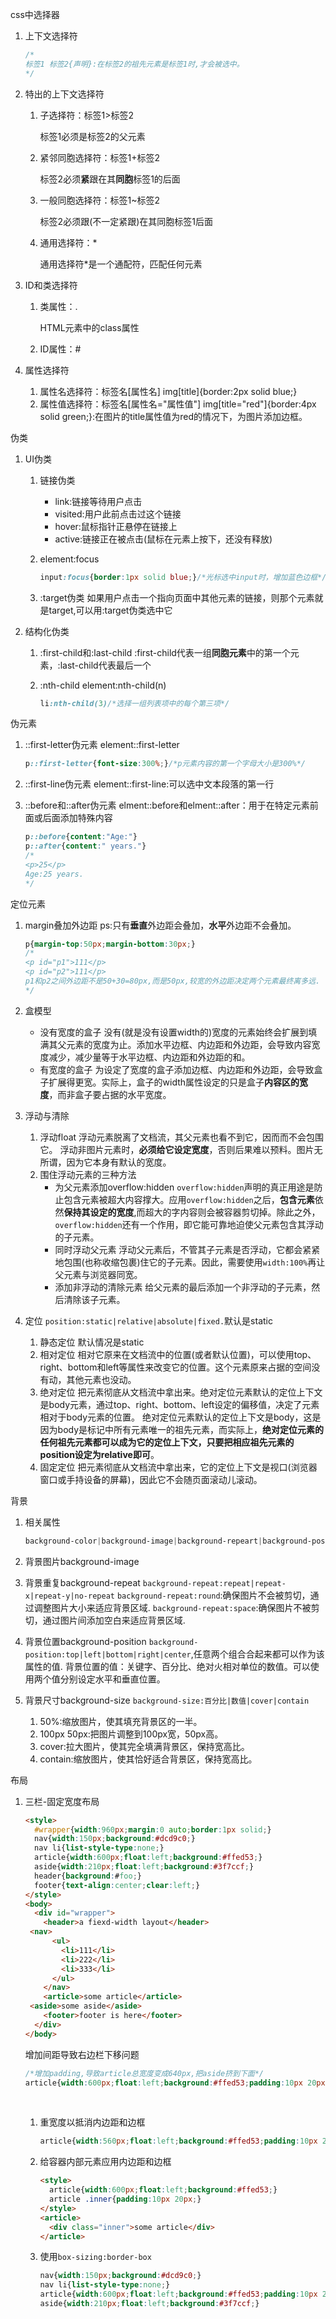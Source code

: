 css中选择器

1. 上下文选择符

   ```css
   /*
   标签1 标签2{声明}:在标签2的祖先元素是标签1时,才会被选中。
   */

   ```

2. 特出的上下文选择符

   1. 子选择符：标签1>标签2

      标签1必须是标签2的父元素

   2. 紧邻同胞选择符：标签1+标签2

      标签2必须**紧**跟在其**同胞**标签1的后面

   3. 一般同胞选择符：标签1~标签2

      标签2必须跟(不一定紧跟)在其同胞标签1后面

   4. 通用选择符：*

      通用选择符*是一个通配符，匹配任何元素

3. ID和类选择符

   1. 类属性：.

      HTML元素中的class属性

   2. ID属性：# 

4. 属性选择符

   1. 属性名选择符：标签名[属性名]
      img[title]{border:2px solid blue;}
   2. 属性值选择符：标签名[属性名="属性值"]
      img[title="red"]{border:4px solid green;}:在图片的title属性值为red的情况下，为图片添加边框。

伪类

1. UI伪类

   1. 链接伪类

      - link:链接等待用户点击
      - visited:用户此前点击过这个链接
      - hover:鼠标指针正悬停在链接上
      - active:链接正在被点击(鼠标在元素上按下，还没有释放)

   2. element:focus

      ```css
      input:focus{border:1px solid blue;}/*光标选中input时，增加蓝色边框*/
      ```

   3. :target伪类
      如果用户点击一个指向页面中其他元素的链接，则那个元素就是target,可以用:target伪类选中它

2. 结构化伪类

   1. :first-child和:last-child
      :first-child代表一组**同胞元素**中的第一个元素，:last-child代表最后一个

   2. :nth-child
      element:nth-child(n)

      ````css
      li:nth-child(3)/*选择一组列表项中的每个第三项*/
      ````

伪元素

1. ::first-letter伪元素
   element::first-letter

   ```css
   p::first-letter{font-size:300%;}/*p元素内容的第一个字母大小是300%*/
   ```

2. ::first-line伪元素
   element::first-line:可以选中文本段落的第一行

3. ::before和::after伪元素
   elment::before和elment::after：用于在特定元素前面或后面添加特殊内容

   ```css
   p::before{content:"Age:"}
   p::after{content:" years."}
   /*
   <p>25</p>
   Age:25 years.
   */
   ```


定位元素

1. margin叠加外边距
   ps:只有**垂直**外边距会叠加，**水平**外边距不会叠加。

   ```css
   p{margin-top:50px;margin-bottom:30px;}
   /*
   <p id="p1">111</p>
   <p id="p2">111</p>
   p1和p2之间外边距不是50+30=80px,而是50px,较宽的外边距决定两个元素最终离多远.
   */
   ```

2. 盒模型

   - 没有宽度的盒子
     没有(就是没有设置width的)宽度的元素始终会扩展到填满其父元素的宽度为止。添加水平边框、内边距和外边距，会导致内容宽度减少，减少量等于水平边框、内边距和外边距的和。
   - 有宽度的盒子
     为设定了宽度的盒子添加边框、内边距和外边距，会导致盒子扩展得更宽。实际上，盒子的width属性设定的只是盒子**内容区的宽度**，而非盒子要占据的水平宽度。

3. 浮动与清除

   1. 浮动float
      浮动元素脱离了文档流，其父元素也看不到它，因而而不会包围它。
      浮动非图片元素时，**必须给它设定宽度**，否则后果难以预料。图片无所谓，因为它本身有默认的宽度。
   2. 围住浮动元素的三种方法
      - 为父元素添加overflow:hidden
        `overflow:hidden`声明的真正用途是防止包含元素被超大内容撑大。应用`overflow:hidden`之后，**包含元素**依然**保持其设定的宽度**,而超大的字内容则会被容器剪切掉。除此之外，`overflow:hidden`还有一个作用，即它能可靠地迫使父元素包含其浮动的子元素。
      - 同时浮动父元素
        浮动父元素后，不管其子元素是否浮动，它都会紧紧地包围(也称收缩包裹)住它的子元素。因此，需要使用`width:100%`再让父元素与浏览器同宽。
      - 添加非浮动的清除元素
        给父元素的最后添加一个非浮动的子元素，然后清除该子元素。

4. 定位
   `position:static|relative|absolute|fixed.`默认是static

   1. 静态定位
      默认情况是static
   2. 相对定位
      相对它原来在文档流中的位置(或者默认位置)，可以使用top、right、bottom和left等属性来改变它的位置。这个元素原来占据的空间没有动，其他元素也没动。
   3. 绝对定位
      把元素彻底从文档流中拿出来。绝对定位元素默认的定位上下文是body元素，通过top、right、bottom、left设定的偏移值，决定了元素相对于body元素的位置。
      绝对定位元素默认的定位上下文是body，这是因为body是标记中所有元素唯一的祖先元素，而实际上，**绝对定位元素的任何祖先元素都可以成为它的定位上下文，只要把相应祖先元素的position设定为relative即可**。
   4. 固定定位
      把元素彻底从文档流中拿出来，它的定位上下文是视口(浏览器窗口或手持设备的屏幕)，因此它不会随页面滚动儿滚动。

背景

1. 相关属性

   ```css
   background-color|background-image|background-repeart|background-position|background-size|background-attachment|background-clip|background-origin|background-break
   ```

2. 背景图片background-image

3. 背景重复background-repeat
   `background-repeat:repeat|repeat-x|repeat-y|no-repeat`
   `background-repeat:round`:确保图片不会被剪切，通过调整图片大小来适应背景区域.
   `background-repeat:space`:确保图片不被剪切，通过图片间添加空白来适应背景区域.

4. 背景位置background-position
   `background-position:top|left|bottom|right|center`,任意两个组合合起来都可以作为该属性的值.
   背景位置的值：关键字、百分比、绝对火相对单位的数值。可以使用两个值分别设定水平和垂直位置。

5. 背景尺寸background-size
   `background-size:百分比|数值|cover|contain`

   1. 50%:缩放图片，使其填充背景区的一半。
   2. 100px 50px:把图片调整到100px宽，50px高。
   3. cover:拉大图片，使其完全填满背景区，保持宽高比。
   4. contain:缩放图片，使其恰好适合背景区，保持宽高比。

布局

1. 三栏-固定宽度布局

   ```html
   <style>
     #wrapper{width:960px;margin:0 auto;border:1px solid;}
     nav{width:150px;background:#dcd9c0;}
     nav li{list-style-type:none;}
     article{width:600px;float:left;background:#ffed53;}
     aside{width:210px;float:left;background:#3f7ccf;}
     header{background:#foo;}
     footer{text-align:center;clear:left;}
   </style>
   <body>
     <div id="wrapper">
       <header>a fiexd-width layout</header>
   	<nav>
         <ul>
           <li>111</li>
           <li>222</li>
           <li>333</li>
         </ul>	
       </nav>
       <article>some article</article>
   	<aside>some aside</aside>
       <footer>footer is here</footer>
     </div>
   </body>
   ```

   增加间距导致右边栏下移问题

   ```css
   /*增加padding,导致article总宽度变成640px,把aside挤到下面*/
   article{width:600px;float:left;background:#ffed53;padding:10px 20px;}
   ```

   ​

   1. 重宽度以抵消内边距和边框

      ```css
      article{width:560px;float:left;background:#ffed53;padding:10px 20px;}
      ```

   2. 给容器内部元素应用内边距和边框

      ```html
      <style>
        article{width:600px;float:left;background:#ffed53;}
        article .inner{padding:10px 20px;}
      </style>
      <article>
        <div class="inner">some article</div>
      </article>
      ```

   3. 使用`box-sizing:border-box`

      ```css
      nav{width:150px;background:#dcd9c0;}
      nav li{list-style-type:none;}
      article{width:600px;float:left;background:#ffed53;padding:10px 20px;box-sizing:border-box;}
      aside{width:210px;float:left;background:#3f7ccf;}
      ```

      ​

   ​